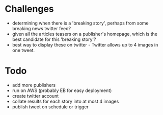 # Challenges

- determining when there is a 'breaking story', perhaps from some breaking news twitter feed?
- given all the articles teasers on a publisher's homepage, which is the best candidate for this 'breaking story'?
- best way to display these on twitter - Twitter allows up to 4 images in one tweet.


# Todo

- add more publishers
- run on AWS (probably EB for easy deployment)
- create twitter account
- collate results for each story into at most 4 images
- publish tweet on schedule or trigger
